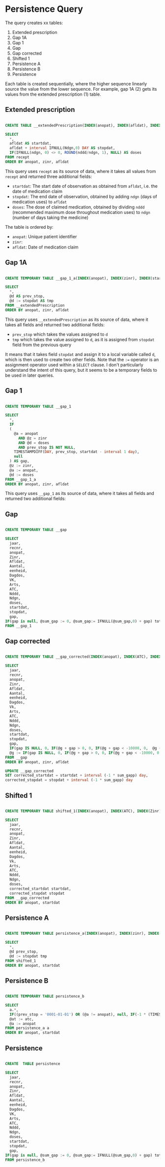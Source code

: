 # Persistence Query

The query creates xx tables:

1. Extended prescription
1. Gap 1A
1. Gap 1
1. Gap
1. Gap corrected
1. Shifted 1
1. Persistence A
1. Persistence B
1. Persistence

Each table is created sequentially, where the higher sequence linearly source the value from the lower sequence. For example, gap 1A (2) gets its values from the extended prescription (1) table.

## Extended prescription

```sql

CREATE TABLE __extendedPrescription(INDEX(anopat), INDEX(afldat), INDEX(doses))

SELECT 
  *, 
  afldat AS startdat,
  afldat + interval IFNULL(Ndgn,0) DAY AS stopdat,
  IF(IFNULL(ndgn, 0) <> 0, ROUND(nddd/ndgn, 1), NULL) AS doses
FROM recept
ORDER BY anopat, zinr, afldat

```

This query uses `recept` as its source of data, where it takes all values from `recept` and returned three additional fields:

- `startdat`: The start date of observation as obtained from `afldat`, i.e. the date of medication claim
- `stopdat`: The end date of observation, obtained by adding `ndgn` (days of medication uses) to `afldat`
- `doses`: The dose of claimed medication, obtained by dividing `nddd` (recommended maximum dose throughout medication uses) to `ndgn` (number of days taking the medicine)

The table is ordered by:

- `anopat`: Unique patient identifier
- `zinr`:
- `afldat`: Date of medication claim

## Gap 1A

```sql

CREATE TEMPORARY TABLE __gap_1_a(INDEX(anopat), INDEX(zinr), INDEX(startdat), index(doses))

SELECT 
  *,
  @d AS prev_stop,
  @d := stopdat AS tmp
FROM __extendedPrescription 
ORDER BY anopat, zinr, afldat

```

This query uses `__extendedPrescription` as its source of data, where it takes all fields and returned two additional fields:

- `prev_stop` which takes the values assigned to `d`
- `tmp` which takes the value assigned to `d`, as it is assigned from `stopdat` field from the previous query

It means that it takes field `stopdat` and assign it to a local variable called `d`, which is then used to create two other fields. Note that the `:=` operator is an assignment operator used within a `SELECT` clause. I don't particularly understand the intent of this query, but it seems to be a temporary fields to be used in later queries.

## Gap 1

```sql

CREATE TEMPORARY TABLE __gap_1

SELECT 
  *,
  IF
  (
    @a = anopat
      AND @z = zinr
      AND @d = doses
      AND prev_stop IS NOT NULL,
    TIMESTAMPDIFF(DAY, prev_stop, startdat - interval 1 day),
    null
  ) AS gap, 
  @z := zinr,
  @a := anopat,
  @d := doses
FROM __gap_1_a
ORDER BY anopat, zinr, afldat

```

This query uses `__gap_1` as its source of data, where it takes all fields and returned two additional fields:

## Gap

```sql

CREATE TEMPORARY TABLE __gap

SELECT
  jaar,
  recnr,
  anopat,
  Zinr,
  Afldat,
  Aantal,
  eenheid,
  Dagdos,
  VK,
  Arts,
  ATC,
  Nddd,
  Ndgn,
  doses,
  startdat,
  stopdat,
  gap,
IF(gap is null, @sum_gap := 0, @sum_gap:= IFNULL(@sum_gap,0) + gap) total_gap
FROM __gap_1

```

## Gap corrected

```sql

CREATE TEMPORARY TABLE __gap_corrected(INDEX(anopat), INDEX(ATC), INDEX(Zinr)) 

SELECT  
  jaar, 
  recnr, 
  anopat, 
  Zinr,     
  Afldat,     
  Aantal,  
  eenheid, 
  Dagdos,    
  Vk,   
  Arts, 
  ATC,     
  Nddd,   
  Ndgn, 
  doses,
  startdat,   
  stopdat,    
  gap, 
  IF(gap IS NULL, 0, IF(@g + gap > 0, 0, IF(@g + gap < -10000, 0,  @g + gap))) sum_gapp,
  @g := IF(gap IS NULL, 0, IF(@g + gap > 0, 0, IF(@g + gap < -10000, 0,  @g + gap))) test
FROM __gap
ORDER BY anopat, zinr, afldat

UPDATE __gap_corrected 
SET corrected_startdat = startdat + interval (-1 * sum_gapp) day, 
corrected_stopdat = stopdat + interval (-1 * sum_gapp) day

```

## Shifted 1

```sql

CREATE TEMPORARY TABLE shifted_1(INDEX(anopat), INDEX(ATC), INDEX(Zinr), INDEX(startdat), INDEX(stopdat)) 

SELECT  
  jaar, 
  recnr, 
  anopat, 
  Zinr,     
  Afldat,     
  Aantal,  
  eenheid, 
  Dagdos,    
  Vk,   
  Arts, 
  ATC,     
  Nddd,   
  Ndgn, 
  doses,
  corrected_startdat startdat,   
  corrected_stopdat stopdat    
FROM __gap_corrected
ORDER BY anopat, startdat

```

## Persistence A

```sql

CREATE TEMPORARY TABLE persistence_a(INDEX(anopat), INDEX(zinr), INDEX(startdat), index(doses))

SELECT 
  *,
  @d prev_stop,
  @d := stopdat tmp
FROM shifted_1 
ORDER BY anopat, startdat

```

## Persistence B

```sql

CREATE TEMPORARY TABLE persistence_b

SELECT 
  a.*,
  IF((prev_stop = '0001-01-01') OR (@a != anopat), null, IF(-1 * (TIMESTAMPDIFF(DAY, startdat, prev_stop)+1)<0, 0, -1 * (TIMESTAMPDIFF(DAY, startdat, prev_stop)+1))) gap,
  @at := atc,
  @a := anopat
FROM persistence_a a
ORDER BY anopat, startdat

```

## Persistence

```sql

CREATE  TABLE persistence

SELECT
  jaar,
  recnr,
  anopat,
  Zinr,
  Afldat,
  Aantal,
  eenheid,
  Dagdos,
  VK,
  Arts,
  ATC,
  Nddd,
  Ndgn,
  doses,
  startdat,
  stopdat,
  gap,
IF(gap is null, @sum_gap := 0, @sum_gap:= IFNULL(@sum_gap,0) + gap) total_gap
FROM persistence_b

```

